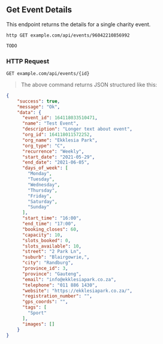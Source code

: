 ## Get Event Details
This endpoint returns the details for a single charity event.
 
```shell
http GET example.com/api/events/96042210856992
```

```javascript
TODO
```

### HTTP Request

`GET example.com/api/events/{id}`

> The above command returns JSON structured like this:

```json
{
    "success": true,
    "message": "Ok",
    "data": {
      "event_id": 164118033510471,
      "name": "Test Event",
      "description": "Longer text about event",
      "org_id": 164118011572252,
      "org_name": "Ekklesia Park",
      "org_type": "C",
      "recurrence": "Weekly",
      "start_date": "2021-05-29",
      "end_date": "2021-06-05",
      "days_of_week": [
        "Monday",
        "Tuesday",
        "Wednesday",
        "Thursday",
        "Friday",
        "Saturday",
        "Sunday"
      ],
      "start_time": "16:00",
      "end_time": "17:00",
      "booking_closes": 60,
      "capacity": 10,
      "slots_booked": 0,
      "slots_available": 10,
      "street": "2 Park Ln",
      "suburb": "Blairgowrie,",
      "city": "Randburg",
      "province_id": 3,
      "province": "Gauteng",
      "email": "info@ekklesiapark.co.za",
      "telephone": "011 886 1430",
      "website": "https://ekklesiapark.co.za/",
      "registration_number": "",
      "gps_coords": "",
      "tags": [
        "Sport"
      ],
      "images": []
    }
}
```
